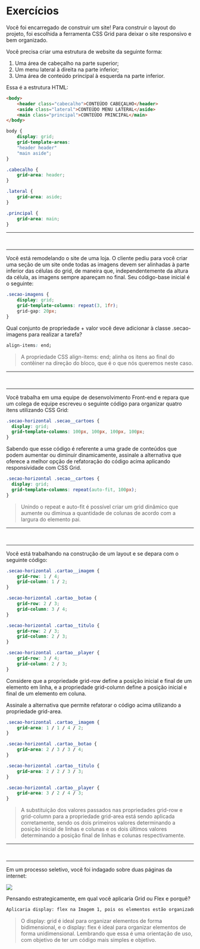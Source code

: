 # Exercícios
Você foi encarregado de construir um site! Para construir o layout do projeto, foi escolhida a ferramenta CSS Grid para deixar o site responsivo e bem organizado.

Você precisa criar uma estrutura de website da seguinte forma:

1. Uma área de cabeçalho na parte superior;
2. Um menu lateral à direita na parte inferior;
3. Uma área de conteúdo principal à esquerda na parte inferior.

Essa é a estrutura HTML:

```html
<body>
    <header class="cabecalho">CONTEÚDO CABEÇALHO</header>
    <aside class="lateral">CONTEÚDO MENU LATERAL</aside>
    <main class="principal">CONTEÚDO PRINCIPAL</main>
</body>
```

```css
body {
    display: grid;
    grid-template-areas: 
    "header header"
    "main aside";
}

.cabecalho {     
    grid-area: header;
}

.lateral { 
    grid-area: aside;
}

.principal { 
    grid-area: main;
}
```

---

<br>

---

Você está remodelando o site de uma loja. O cliente pediu para você criar uma seção de um site onde todas as imagens devem ser alinhadas à parte inferior das células do grid, de maneira que, independentemente da altura da célula, as imagens sempre apareçam no final. Seu código-base inicial é o seguinte:

```css
.secao-imagens {
    display: grid;
    grid-template-columns: repeat(3, 1fr);
    grid-gap: 20px;
}
```
Qual conjunto de propriedade + valor você deve adicionar à classe .secao-imagens para realizar a tarefa?

```css
align-items: end;
```
> A propriedade CSS align-items: end; alinha os itens ao final do contêiner na direção do bloco, que é o que nós queremos neste caso.

---

<br>

---

Você trabalha em uma equipe de desenvolvimento Front-end e repara que um colega de equipe escreveu o seguinte código para organizar quatro itens utilizando CSS Grid:

```css
.secao-horizontal .secao__cartoes {
  display: grid;
  grid-template-columns: 100px, 100px, 100px, 100px;
}
```

Sabendo que esse código é referente a uma grade de conteúdos que podem aumentar ou diminuir dinamicamente, assinale a alternativa que oferece a melhor opção de refatoração do código acima aplicando responsividade com CSS Grid.

```css
.secao-horizontal .secao__cartoes {
  display: grid;
  grid-template-columns: repeat(auto-fit, 100px);
}
```
> Unindo o repeat e auto-fit é possível criar um grid dinâmico que aumente ou diminua a quantidade de colunas de acordo com a largura do elemento pai.

---

<br>

---

Você está trabalhando na construção de um layout e se depara com o seguinte código:

```css
.secao-horizontal .cartao__imagem {
    grid-row: 1 / 4;
    grid-column: 1 / 2;
}

.secao-horizontal .cartao__botao {
    grid-row: 2 / 3;
    grid-column: 3 / 4;
}

.secao-horizontal .cartao__titulo {
    grid-row: 2 / 3;
    grid-column: 2 / 3;
}

.secao-horizontal .cartao__player {
    grid-row: 3 / 4;
    grid-column: 2 / 3;
}
```

Considere que a propriedade grid-row define a posição inicial e final de um elemento em linha, e a propriedade grid-column define a posição inicial e final de um elemento em coluna.

Assinale a alternativa que permite refatorar o código acima utilizando a propriedade grid-area.

```css
.secao-horizontal .cartao__imagem {
    grid-area: 1 / 1 / 4 / 2;
}

.secao-horizontal .cartao__botao {
    grid-area: 2 / 3 / 3 / 4;
}

.secao-horizontal .cartao__titulo {
    grid-area: 2 / 2 / 3 / 3;
}

.secao-horizontal .cartao__player {
    grid-area: 3 / 2 / 4 / 3;
}
```

> A substituição dos valores passados nas propriedades grid-row e grid-column para a propriedade grid-area está sendo aplicada corretamente, sendo os dois primeiros valores determinando a posição inicial de linhas e colunas e os dois últimos valores determinando a posição final de linhas e colunas respectivamente.

---

<br>

---

Em um processo seletivo, você foi indagado sobre duas páginas da internet:

<img src="https://cdn3.gnarususercontent.com.br/3368-grid/Aula5-img1.png.png">

Pensando estrategicamente, em qual você aplicaria Grid ou Flex e porquê?

```xml
Aplicaria display: flex na Imagem 1, pois os elementos estão organizados de forma unidirecional, ou seja, estão seguindo apenas um sentido. Na imagem 2, aplicaria display: grid já que há elementos alinhados tanto em linhas quanto em colunas, ou seja, de forma bidimensional.
```

> O display: grid é ideal para organizar elementos de forma bidimensional, e o display: flex é ideal para organizar elementos de forma unidimensional. Lembrando que essa é uma orientação de uso, com objetivo de ter um código mais simples e objetivo.